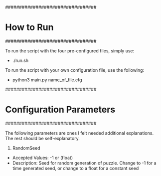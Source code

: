 #################################
#	How to Run	#
#################################

To run the script with the four pre-configured files, simply use:
 - ./run.sh

To run the script with your own configuration file, use the following:
 - python3 main.py name_of_file.cfg

#################################
#	Configuration Parameters	#
#################################

The following parameters are ones I felt needed additional explanations. The rest should be self-explanatory.

1. RandomSeed
 - Accepted Values: -1 or (float)
 - Description: Seed for random generation of puzzle. Change to -1 for a time generated seed, or change to a float for a constant seed


